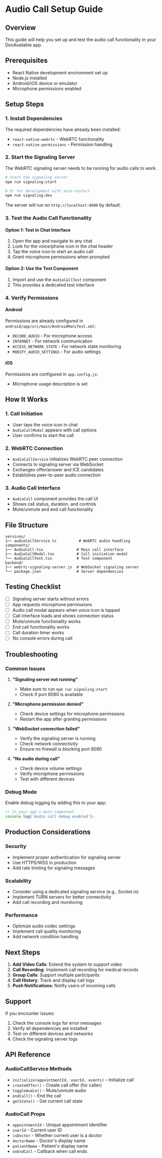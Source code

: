 # Audio Call Setup Guide

## Overview
This guide will help you set up and test the audio call functionality in your DocAvailable app.

## Prerequisites
- React Native development environment set up
- Node.js installed
- Android/iOS device or emulator
- Microphone permissions enabled

## Setup Steps

### 1. Install Dependencies
The required dependencies have already been installed:
- `react-native-webrtc` - WebRTC functionality
- `react-native-permissions` - Permission handling

### 2. Start the Signaling Server
The WebRTC signaling server needs to be running for audio calls to work.

```bash
# Start the signaling server
npm run signaling:start

# Or for development with auto-restart
npm run signaling:dev
```

The server will run on `http://localhost:8080` by default.

### 3. Test the Audio Call Functionality

#### Option 1: Test in Chat Interface
1. Open the app and navigate to any chat
2. Look for the voice/phone icon in the chat header
3. Tap the voice icon to start an audio call
4. Grant microphone permissions when prompted

#### Option 2: Use the Test Component
1. Import and use the `AudioCallTest` component
2. This provides a dedicated test interface

### 4. Verify Permissions

#### Android
Permissions are already configured in `android/app/src/main/AndroidManifest.xml`:
- `RECORD_AUDIO` - For microphone access
- `INTERNET` - For network communication
- `ACCESS_NETWORK_STATE` - For network state monitoring
- `MODIFY_AUDIO_SETTINGS` - For audio settings

#### iOS
Permissions are configured in `app.config.js`:
- Microphone usage description is set

## How It Works

### 1. Call Initiation
- User taps the voice icon in chat
- `AudioCallModal` appears with call options
- User confirms to start the call

### 2. WebRTC Connection
- `AudioCallService` initializes WebRTC peer connection
- Connects to signaling server via WebSocket
- Exchanges offer/answer and ICE candidates
- Establishes peer-to-peer audio connection

### 3. Audio Call Interface
- `AudioCall` component provides the call UI
- Shows call status, duration, and controls
- Mute/unmute and end call functionality

## File Structure

```
services/
├── audioCallService.ts          # WebRTC audio handling
components/
├── AudioCall.tsx               # Main call interface
├── AudioCallModal.tsx          # Call initiation modal
└── AudioCallTest.tsx           # Test component
backend/
├── webrtc-signaling-server.js  # WebSocket signaling server
└── package.json                # Server dependencies
```

## Testing Checklist

- [ ] Signaling server starts without errors
- [ ] App requests microphone permissions
- [ ] Audio call modal appears when voice icon is tapped
- [ ] Call interface loads and shows connection status
- [ ] Mute/unmute functionality works
- [ ] End call functionality works
- [ ] Call duration timer works
- [ ] No console errors during call

## Troubleshooting

### Common Issues

1. **"Signaling server not running"**
   - Make sure to run `npm run signaling:start`
   - Check if port 8080 is available

2. **"Microphone permission denied"**
   - Check device settings for microphone permissions
   - Restart the app after granting permissions

3. **"WebSocket connection failed"**
   - Verify the signaling server is running
   - Check network connectivity
   - Ensure no firewall is blocking port 8080

4. **"No audio during call"**
   - Check device volume settings
   - Verify microphone permissions
   - Test with different devices

### Debug Mode
Enable debug logging by adding this to your app:
```typescript
// In your app's main component
console.log('Audio call debug enabled');
```

## Production Considerations

### Security
- Implement proper authentication for signaling server
- Use HTTPS/WSS in production
- Add rate limiting for signaling messages

### Scalability
- Consider using a dedicated signaling service (e.g., Socket.io)
- Implement TURN servers for better connectivity
- Add call recording and monitoring

### Performance
- Optimize audio codec settings
- Implement call quality monitoring
- Add network condition handling

## Next Steps

1. **Add Video Calls**: Extend the system to support video
2. **Call Recording**: Implement call recording for medical records
3. **Group Calls**: Support multiple participants
4. **Call History**: Track and display call logs
5. **Push Notifications**: Notify users of incoming calls

## Support

If you encounter issues:
1. Check the console logs for error messages
2. Verify all dependencies are installed
3. Test on different devices and networks
4. Check the signaling server logs

## API Reference

### AudioCallService Methods
- `initialize(appointmentId, userId, events)` - Initialize call
- `createOffer()` - Create call offer (for caller)
- `toggleAudio()` - Mute/unmute audio
- `endCall()` - End the call
- `getState()` - Get current call state

### AudioCall Props
- `appointmentId` - Unique appointment identifier
- `userId` - Current user ID
- `isDoctor` - Whether current user is a doctor
- `doctorName` - Doctor's display name
- `patientName` - Patient's display name
- `onEndCall` - Callback when call ends
